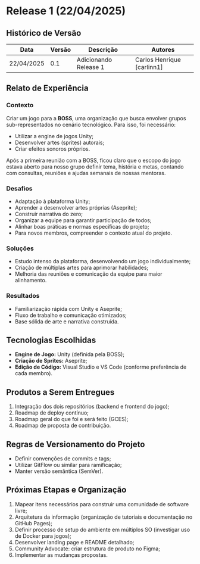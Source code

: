 # Release 1 (22/04/2025)

## Histórico de Versão

| Data       | Versão | Descrição             | Autores |
|------------|--------|-----------------------|---------|
| 22/04/2025 | 0.1    | Adicionando Release 1 | Carlos Henrique [carlinn1]|

## Relato de Experiência

### Contexto

Criar um jogo para a **BOSS**, uma organização que busca envolver grupos sub-representados no cenário tecnológico. Para isso, foi necessário:

- Utilizar a engine de jogos Unity;
- Desenvolver artes (sprites) autorais;
- Criar efeitos sonoros próprios.

Após a primeira reunião com a BOSS, ficou claro que o escopo do jogo estava aberto para nosso grupo definir tema, história e metas, contando com consultas, reuniões e ajudas semanais de nossas mentoras.

### Desafios

- Adaptação à plataforma Unity;
- Aprender a desenvolver artes próprias (Aseprite);
- Construir narrativa do zero;
- Organizar a equipe para garantir participação de todos;
- Alinhar boas práticas e normas específicas do projeto;
- Para novos membros, compreender o contexto atual do projeto.

### Soluções

- Estudo intenso da plataforma, desenvolvendo um jogo individualmente;
- Criação de múltiplas artes para aprimorar habilidades;
- Melhoria das reuniões e comunicação da equipe para maior alinhamento.

### Resultados

- Familiarização rápida com Unity e Aseprite;
- Fluxo de trabalho e comunicação otimizados;
- Base sólida de arte e narrativa construída.

## Tecnologias Escolhidas

- **Engine de Jogo:** Unity (definida pela BOSS);
- **Criação de Sprites:** Aseprite;
- **Edição de Código:** Visual Studio e VS Code (conforme preferência de cada membro).

## Produtos a Serem Entregues

1. Integração dos dois repositórios (backend e frontend do jogo);
2. Roadmap de deploy contínuo;
3. Roadmap geral do que foi e será feito (GCES);
4. Roadmap de proposta de contribuição.

## Regras de Versionamento do Projeto

- Definir convenções de commits e tags;
- Utilizar GitFlow ou similar para ramificação;
- Manter versão semântica (SemVer).

## Próximas Etapas e Organização

1. Mapear itens necessários para construir uma comunidade de software livre;
2. Arquitetura da informação (organização de tutoriais e documentação no GitHub Pages);
3. Definir processo de setup do ambiente em múltiplos SO (investigar uso de Docker para jogos);
4. Desenvolver landing page e README detalhado;
5. Community Advocate: criar estrutura de produto no Figma;
6. Implementar as mudanças propostas.


